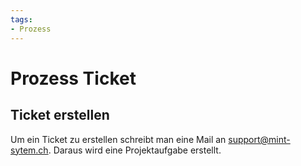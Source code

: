 ```yaml
---
tags:
- Prozess
---
```

# Prozess Ticket

## Ticket erstellen

Um ein Ticket zu erstellen schreibt man eine Mail an <support@mint-sytem.ch>. Daraus wird eine Projektaufgabe erstellt.